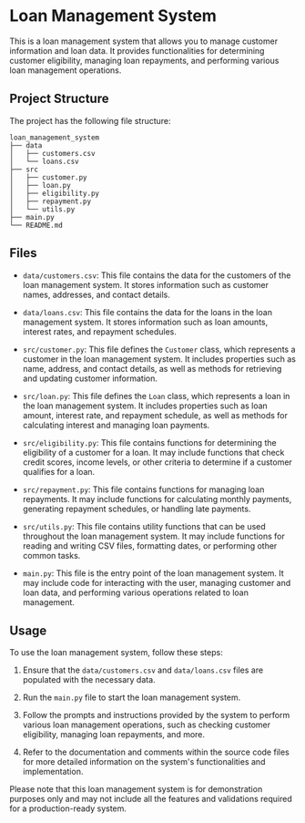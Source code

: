 # Loan Management System

This is a loan management system that allows you to manage customer information and loan data. It provides functionalities for determining customer eligibility, managing loan repayments, and performing various loan management operations.

## Project Structure

The project has the following file structure:

```
loan_management_system
├── data
│   ├── customers.csv
│   └── loans.csv
├── src
│   ├── customer.py
│   ├── loan.py
│   ├── eligibility.py
│   ├── repayment.py
│   └── utils.py
├── main.py
└── README.md
```

## Files

- `data/customers.csv`: This file contains the data for the customers of the loan management system. It stores information such as customer names, addresses, and contact details.

- `data/loans.csv`: This file contains the data for the loans in the loan management system. It stores information such as loan amounts, interest rates, and repayment schedules.

- `src/customer.py`: This file defines the `Customer` class, which represents a customer in the loan management system. It includes properties such as name, address, and contact details, as well as methods for retrieving and updating customer information.

- `src/loan.py`: This file defines the `Loan` class, which represents a loan in the loan management system. It includes properties such as loan amount, interest rate, and repayment schedule, as well as methods for calculating interest and managing loan payments.

- `src/eligibility.py`: This file contains functions for determining the eligibility of a customer for a loan. It may include functions that check credit scores, income levels, or other criteria to determine if a customer qualifies for a loan.

- `src/repayment.py`: This file contains functions for managing loan repayments. It may include functions for calculating monthly payments, generating repayment schedules, or handling late payments.

- `src/utils.py`: This file contains utility functions that can be used throughout the loan management system. It may include functions for reading and writing CSV files, formatting dates, or performing other common tasks.

- `main.py`: This file is the entry point of the loan management system. It may include code for interacting with the user, managing customer and loan data, and performing various operations related to loan management.

## Usage

To use the loan management system, follow these steps:

1. Ensure that the `data/customers.csv` and `data/loans.csv` files are populated with the necessary data.

2. Run the `main.py` file to start the loan management system.

3. Follow the prompts and instructions provided by the system to perform various loan management operations, such as checking customer eligibility, managing loan repayments, and more.

4. Refer to the documentation and comments within the source code files for more detailed information on the system's functionalities and implementation.

Please note that this loan management system is for demonstration purposes only and may not include all the features and validations required for a production-ready system.